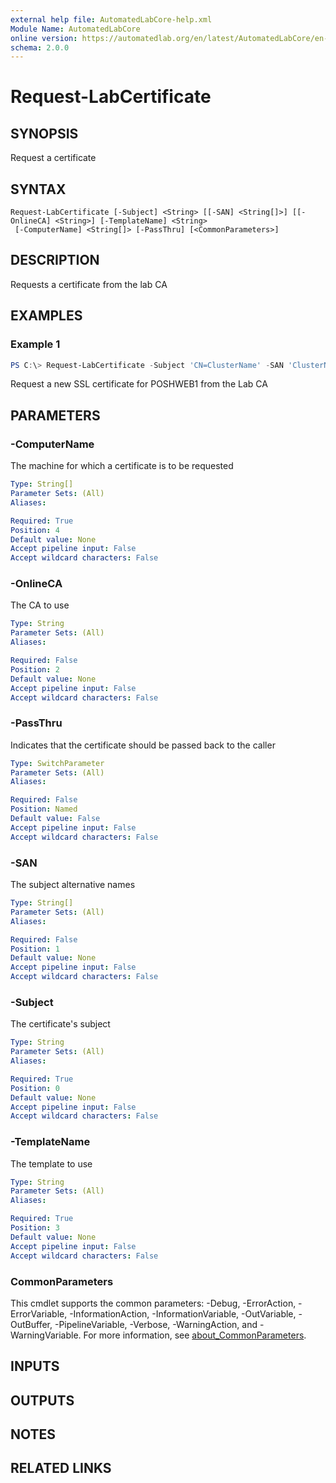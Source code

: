 ```yaml
---
external help file: AutomatedLabCore-help.xml
Module Name: AutomatedLabCore
online version: https://automatedlab.org/en/latest/AutomatedLabCore/en-us/Request-LabCertificate
schema: 2.0.0
---
```


# Request-LabCertificate

## SYNOPSIS
Request a certificate

## SYNTAX

```
Request-LabCertificate [-Subject] <String> [[-SAN] <String[]>] [[-OnlineCA] <String>] [-TemplateName] <String>
 [-ComputerName] <String[]> [-PassThru] [<CommonParameters>]
```

## DESCRIPTION
Requests a certificate from the lab CA

## EXAMPLES

### Example 1
```powershell
PS C:\> Request-LabCertificate -Subject 'CN=ClusterName' -SAN 'ClusterName.contoso.com' -TemplateName WebServer -ComputerName POSHWEB1
```

Request a new SSL certificate for POSHWEB1 from the Lab CA

## PARAMETERS

### -ComputerName
The machine for which a certificate is to be requested

```yaml
Type: String[]
Parameter Sets: (All)
Aliases:

Required: True
Position: 4
Default value: None
Accept pipeline input: False
Accept wildcard characters: False
```

### -OnlineCA
The CA to use

```yaml
Type: String
Parameter Sets: (All)
Aliases:

Required: False
Position: 2
Default value: None
Accept pipeline input: False
Accept wildcard characters: False
```

### -PassThru
Indicates that the certificate should be passed back to the caller

```yaml
Type: SwitchParameter
Parameter Sets: (All)
Aliases:

Required: False
Position: Named
Default value: False
Accept pipeline input: False
Accept wildcard characters: False
```

### -SAN
The subject alternative names

```yaml
Type: String[]
Parameter Sets: (All)
Aliases:

Required: False
Position: 1
Default value: None
Accept pipeline input: False
Accept wildcard characters: False
```

### -Subject
The certificate's subject

```yaml
Type: String
Parameter Sets: (All)
Aliases:

Required: True
Position: 0
Default value: None
Accept pipeline input: False
Accept wildcard characters: False
```

### -TemplateName
The template to use

```yaml
Type: String
Parameter Sets: (All)
Aliases:

Required: True
Position: 3
Default value: None
Accept pipeline input: False
Accept wildcard characters: False
```

### CommonParameters
This cmdlet supports the common parameters: -Debug, -ErrorAction, -ErrorVariable, -InformationAction, -InformationVariable, -OutVariable, -OutBuffer, -PipelineVariable, -Verbose, -WarningAction, and -WarningVariable. For more information, see [about_CommonParameters](http://go.microsoft.com/fwlink/?LinkID=113216).

## INPUTS

## OUTPUTS

## NOTES

## RELATED LINKS

